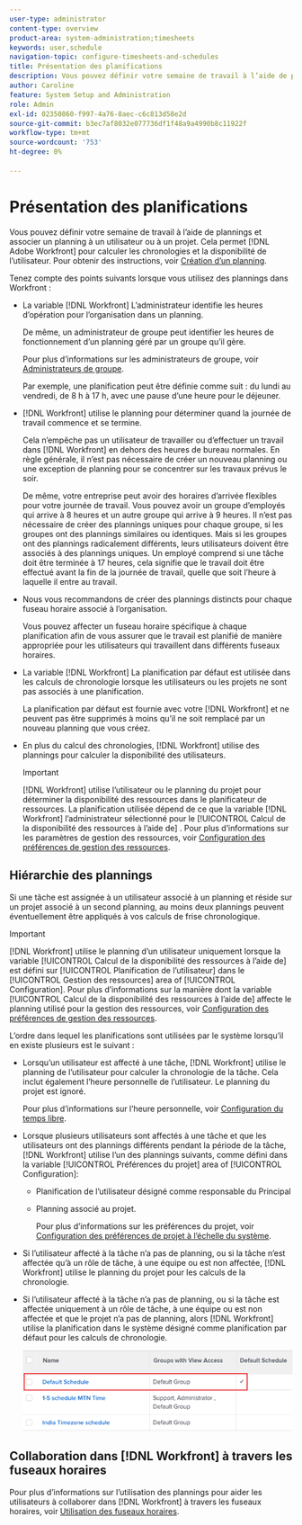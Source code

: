 ```yaml
---
user-type: administrator
content-type: overview
product-area: system-administration;timesheets
keywords: user,schedule
navigation-topic: configure-timesheets-and-schedules
title: Présentation des planifications
description: Vous pouvez définir votre semaine de travail à l’aide de plannings. Vous pouvez associer un planning à un utilisateur ou à un projet. Cela permet [!DNL Adobe Workfront] pour calculer les chronologies et la disponibilité de l’utilisateur. Pour plus d’informations, voir Création d’un planning.
author: Caroline
feature: System Setup and Administration
role: Admin
exl-id: 02350860-f997-4a76-8aec-c6c813d58e2d
source-git-commit: b3ec7af8032e077736df1f48a9a4990b8c11922f
workflow-type: tm+mt
source-wordcount: '753'
ht-degree: 0%

---
```


# Présentation des planifications

Vous pouvez définir votre semaine de travail à l’aide de plannings et associer un planning à un utilisateur ou à un projet. Cela permet [!DNL Adobe Workfront] pour calculer les chronologies et la disponibilité de l’utilisateur. Pour obtenir des instructions, voir [Création d’un planning](../../../administration-and-setup/set-up-workfront/configure-timesheets-schedules/create-schedules.md).

Tenez compte des points suivants lorsque vous utilisez des plannings dans Workfront :

* La variable [!DNL Workfront] L’administrateur identifie les heures d’opération pour l’organisation dans un planning.

  De même, un administrateur de groupe peut identifier les heures de fonctionnement d’un planning géré par un groupe qu’il gère.

  Pour plus d’informations sur les administrateurs de groupe, voir [Administrateurs de groupe](../../../administration-and-setup/manage-groups/group-roles/group-administrators.md).

  Par exemple, une planification peut être définie comme suit : du lundi au vendredi, de 8 h à 17 h, avec une pause d’une heure pour le déjeuner.

* [!DNL Workfront] utilise le planning pour déterminer quand la journée de travail commence et se termine.

  Cela n’empêche pas un utilisateur de travailler ou d’effectuer un travail dans [!DNL Workfront] en dehors des heures de bureau normales. En règle générale, il n’est pas nécessaire de créer un nouveau planning ou une exception de planning pour se concentrer sur les travaux prévus le soir.

  De même, votre entreprise peut avoir des horaires d’arrivée flexibles pour votre journée de travail. Vous pouvez avoir un groupe d’employés qui arrive à 8 heures et un autre groupe qui arrive à 9 heures. Il n’est pas nécessaire de créer des plannings uniques pour chaque groupe, si les groupes ont des plannings similaires ou identiques. Mais si les groupes ont des plannings radicalement différents, leurs utilisateurs doivent être associés à des plannings uniques. Un employé comprend si une tâche doit être terminée à 17 heures, cela signifie que le travail doit être effectué avant la fin de la journée de travail, quelle que soit l’heure à laquelle il entre au travail.

* Nous vous recommandons de créer des plannings distincts pour chaque fuseau horaire associé à l’organisation.

  Vous pouvez affecter un fuseau horaire spécifique à chaque planification afin de vous assurer que le travail est planifié de manière appropriée pour les utilisateurs qui travaillent dans différents fuseaux horaires.

* La variable [!DNL Workfront] La planification par défaut est utilisée dans les calculs de chronologie lorsque les utilisateurs ou les projets ne sont pas associés à une planification.

  La planification par défaut est fournie avec votre [!DNL Workfront] et ne peuvent pas être supprimés à moins qu’il ne soit remplacé par un nouveau planning que vous créez.

* En plus du calcul des chronologies, [!DNL Workfront] utilise des plannings pour calculer la disponibilité des utilisateurs.

  >[!IMPORTANT]
  >
  >[!DNL Workfront] utilise l’utilisateur ou le planning du projet pour déterminer la disponibilité des ressources dans le planificateur de ressources. La planification utilisée dépend de ce que la variable [!DNL Workfront] l’administrateur sélectionné pour le [!UICONTROL Calcul de la disponibilité des ressources à l’aide de] . Pour plus d’informations sur les paramètres de gestion des ressources, voir [Configuration des préférences de gestion des ressources](../../../administration-and-setup/set-up-workfront/configure-system-defaults/configure-resource-mgmt-preferences.md).

## Hiérarchie des plannings

Si une tâche est assignée à un utilisateur associé à un planning et réside sur un projet associé à un second planning, au moins deux plannings peuvent éventuellement être appliqués à vos calculs de frise chronologique.

>[!IMPORTANT]
>
>[!DNL Workfront] utilise le planning d’un utilisateur uniquement lorsque la variable [!UICONTROL Calcul de la disponibilité des ressources à l’aide de] est défini sur [!UICONTROL Planification de l’utilisateur] dans le [!UICONTROL Gestion des ressources] area of [!UICONTROL Configuration]. Pour plus d’informations sur la manière dont la variable [!UICONTROL Calcul de la disponibilité des ressources à l’aide de] affecte le planning utilisé pour la gestion des ressources, voir [Configuration des préférences de gestion des ressources](../../../administration-and-setup/set-up-workfront/configure-system-defaults/configure-resource-mgmt-preferences.md).

L’ordre dans lequel les planifications sont utilisées par le système lorsqu’il en existe plusieurs est le suivant :

* Lorsqu’un utilisateur est affecté à une tâche, [!DNL Workfront] utilise le planning de l’utilisateur pour calculer la chronologie de la tâche. Cela inclut également l’heure personnelle de l’utilisateur. Le planning du projet est ignoré.

  Pour plus d’informations sur l’heure personnelle, voir [Configuration du temps libre](../../../workfront-basics/manage-your-account-and-profile/configuring-your-user-profile/personal-time-overview.md).

* Lorsque plusieurs utilisateurs sont affectés à une tâche et que les utilisateurs ont des plannings différents pendant la période de la tâche, [!DNL Workfront] utilise l’un des plannings suivants, comme défini dans la variable [!UICONTROL Préférences du projet] area of [!UICONTROL Configuration]:

   * Planification de l’utilisateur désigné comme responsable du Principal
   * Planning associé au projet.

     Pour plus d’informations sur les préférences du projet, voir [Configuration des préférences de projet à l’échelle du système](../../../administration-and-setup/set-up-workfront/configure-system-defaults/set-project-preferences.md).

* Si l’utilisateur affecté à la tâche n’a pas de planning, ou si la tâche n’est affectée qu’à un rôle de tâche, à une équipe ou est non affectée, [!DNL Workfront] utilise le planning du projet pour les calculs de la chronologie.
* Si l’utilisateur affecté à la tâche n’a pas de planning, ou si la tâche est affectée uniquement à un rôle de tâche, à une équipe ou est non affectée et que le projet n’a pas de planning, alors [!DNL Workfront] utilise la planification dans le système désigné comme planification par défaut pour les calculs de chronologie.

  ![](assets/default-schedule.png)

## Collaboration dans [!DNL Workfront] à travers les fuseaux horaires

Pour plus d’informations sur l’utilisation des plannings pour aider les utilisateurs à collaborer dans [!DNL Workfront] à travers les fuseaux horaires, voir [Utilisation des fuseaux horaires](../../../workfront-basics/tips-tricks-and-troubleshooting/working-across-timezones.md).
